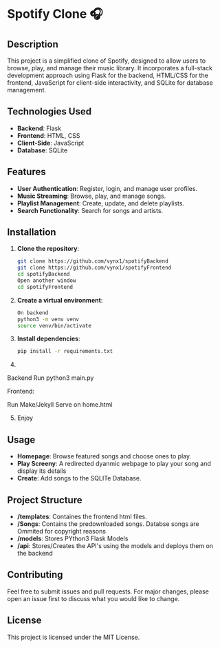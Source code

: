 # Spotify Clone 🎧

## Description

This project is a simplified clone of Spotify, designed to allow users to browse, play, and manage their music library. It incorporates a full-stack development approach using Flask for the backend, HTML/CSS for the frontend, JavaScript for client-side interactivity, and SQLite for database management.

## Technologies Used

- **Backend**: Flask
- **Frontend**: HTML, CSS
- **Client-Side**: JavaScript
- **Database**: SQLite

## Features

- **User Authentication**: Register, login, and manage user profiles.
- **Music Streaming**: Browse, play, and manage songs.
- **Playlist Management**: Create, update, and delete playlists.
- **Search Functionality**: Search for songs and artists.

## Installation

1. **Clone the repository**:
    ```bash
    git clone https://github.com/vynx1/spotifyBackend
    git clone https://github.com/vynx1/spotifyFrontend
    cd spotifyBackend
    Open another window
    cd spotifyFrontend
    ```

2. **Create a virtual environment**:
    ```bash
    On backend 
    python3 -m venv venv
    source venv/bin/activate
    ```

3. **Install dependencies**:
    ```bash
    pip install -r requirements.txt
    ```

4.
Backend
 Run python3 main.py

Frontend:

Run Make/Jekyll Serve on home.html

5. Enjoy


## Usage

- **Homepage**: Browse featured songs and choose ones to play.
- **Play Screeny**: A redirected dyanmic webpage to play your song and display its details
- **Create**: Add songs to the SQLITe Database.


## Project Structure

- **/templates**: Containes the frontend html files.
- **/Songs**:  Contains the predownloaded songs. Databse songs are Ommited for copyright reasons
- **/models**: Stores PYthon3 Flask Models
- **/api**: Stores/Creates the API's using the models and deploys them on the backend


## Contributing

Feel free to submit issues and pull requests. For major changes, please open an issue first to discuss what you would like to change.

## License

This project is licensed under the MIT License.

